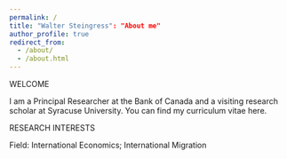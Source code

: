 ```yaml
---
permalink: /
title: "Walter Steingress": "About me"
author_profile: true
redirect_from: 
  - /about/
  - /about.html
---
```


WELCOME

I am a Principal Researcher at the Bank of Canada and a visiting research scholar at Syracuse University. You can find my curriculum vitae here. 
 
RESEARCH INTERESTS

Field: International Economics; International Migration
